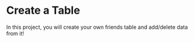 # Create a Table
In this project, you will create your own friends table and add/delete data from it!